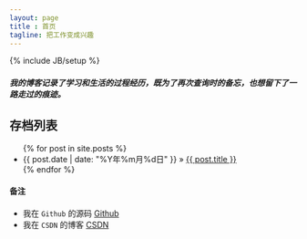 ```yaml
---
layout: page
title : 首页
tagline: 把工作变成兴趣
---
```

{% include JB/setup %}

##### 我的博客记录了学习和生活的过程经历，既为了再次查询时的备忘，也想留下了一路走过的痕迹。

## 存档列表

<ul class="posts">
  {% for post in site.posts %}
    <li><span>{{ post.date | date: "%Y年%m月%d日" }}</span> &raquo; <a href="{{ BASE_PATH }}{{ post.url }}">{{ post.title }}</a></li>
  {% endfor %}
</ul>

#### 备注

* 我在 `Github` 的源码 [Github](https://github.com/idxuanjun)
* 我在 `CSDN` 的博客 [CSDN](http://blog.csdn.net/idxuanjun)


